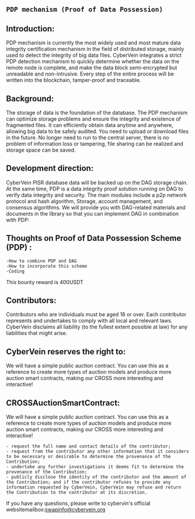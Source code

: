 
## `PDP mechanism (Proof of Data Possession)`

## Introduction:

PDP mechanism is currently the most widely used and most mature data integrity certification mechanism in the field of distributed storage, mainly used to detect the integrity of big data files. CyberVein integrates a strict PDP detection mechanism to quickly determine whether the data on the remote node is complete, and make the data block semi-encrypted but unreadable and non-intrusive. Every step of the entire process will be written into the blockchain, tamper-proof and traceable.

## Background:

The storage of data is the foundation of the database. The PDP mechanism can optimize storage problems and ensure the integrity and existence of fragmented files. It can efficiently obtain data anytime and anywhere, allowing big data to be safely audited. You need to upload or download files in the future. No longer need to run to the central server, there is no problem of information loss or tampering, file sharing can be realized and storage space can be saved.



## Development direction:
CyberVein PISR database data will be backed up on the DAG storage chain. At the same time, PDP is a data integrity proof solution running on DAG to verify data integrity and security. The main modules include a p2p network protocol and hash algorithm, Storage, account management, and consensus algorithms. We will provide you with DAG-related materials and documents in the library so that you can implement DAG in combination with PDP:


## Thoughts on Proof of Data Possession Scheme (PDP) :

```
-How to combine PDP and DAG
-How to incorporate this scheme
-Coding

```
This bounty reward is 400USDT


## Contributors:

Contributors who are individuals must be aged 18 or over. Each contributor represents and undertakes to comply with all local and relevant laws. CyberVein disclaims all liability (to the fullest extent possible at law) for any liabilities that might arise.


## CyberVein reserves the right to:

We will have a simple public auction contract. You can use this as a reference to create more types of auction models and produce more auction smart contracts, making our CROSS more interesting and interactive!

## CROSSAuctionSmartContract:

We will have a simple public auction contract. You can use this as a reference to create more types of auction models and produce more auction smart contracts, making our CROSS more interesting and interactive!

```
- request the full name and contact details of the contributor;
- request from the contributor any other information that it considers to be necessary or desirable to determine the provenance of the Contribution;
- undertake any further investigations it deems fit to determine the provenance of the Contribution;
- publicly disclose the identity of the contributor and the amount of the Contribution; and if the contributor refuses to provide any information requested by CyberVein, CyberVein may refuse and return the Contribution to the contributor at its discretion.
```
If you have any questions, please write to cybervin's official websitemailbox:swapinfo@cybervein.org

